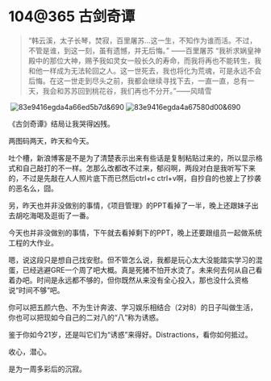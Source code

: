 # 104@365 古剑奇谭


<blockquote>“韩云溪，太子长琴，焚寂，百里屠苏...这一生，不知作为谁而活。不过，不管是谁，到这一刻，虽有遗憾，并无后悔。” ——百里屠苏
“我祈求娲皇神殿中的那位大神，赐予我如灵女一般长久的寿命，而我将再也不能转生，我和他一样成为无法轮回之人。这一世死去，我也将化为荒魂，可是永远不会后悔。在这一世走到尽头之前，我都会继续寻找下去，一直一直，总有一天，我会和苏苏回到桃花谷，我们再也不分开。”——风晴雪</blockquote>





 ![83e9416egda4a66ed5b7d&amp;690](https://yggs.files.wordpress.com/2016/01/83e9416egda4a66ed5b7d690.jpg)
![83e9416egda4a67580d00&amp;690](https://yggs.files.wordpress.com/2016/01/83e9416egda4a67580d00690.jpg)






《古剑奇谭》结局让我哭得凶残。









两图码两天，昨天和今天。









吐个槽，新浪博客是不是为了清楚表示出来有些话是复制粘贴过来的，所以显示格式和自己敲打的不一样。怎那么改都改不过来，郁闷啊，两段对白是我听写下来的，不过是先敲在人人照片底下而已然后ctrl+c ctrl+v啊，自抄自的也披上了抄袭的恶名么，囧。













另，昨天也并非没做别的事情，《项目管理》的PPT看掉了一半，晚上还跟妹子出去胡吃海喝及逛街了一番。





今天也并非没做别的事情，下午就去看掉剩下的PPT，晚上还要跟组员一起做系统工程的大作业。





嗯，说这段只是想自己找安慰。但不管怎么说，我都是玩心太大没能踏实学习的混蛋，已经逃避GRE一个周了吧大概。真是死猪不怕开水烫了。未来何去何从自己看着办吧。时间是永远都不够的，但你既然从来没有全心投入，那也没什么资格说“时间不够”吧。









你可以把五颜六色、不为生计奔波、学习娱乐相结合（2对8）的日子叫做生活，你也可以把现如今自己的二对八的“八”称为诱惑。





鉴于你如今21岁，还是叫它们为“诱惑”来得好。Distractions，看你如何抵过。









收心，潜心。









是为一周多彩后的沉寂。

